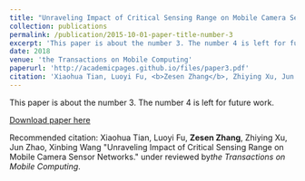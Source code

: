 ```yaml
---
title: "Unraveling Impact of Critical Sensing Range on Mobile Camera Sensor Networks"
collection: publications
permalink: /publication/2015-10-01-paper-title-number-3
excerpt: 'This paper is about the number 3. The number 4 is left for future work.'
date: 2018
venue: 'the Transactions on Mobile Computing'
paperurl: 'http://academicpages.github.io/files/paper3.pdf'
citation: 'Xiaohua Tian, Luoyi Fu, <b>Zesen Zhang</b>, Zhiying Xu, Jun Zhao, Xinbing Wang &quot;Unraveling Impact of Critical Sensing Range on Mobile Camera Sensor Networks.&quot; under reviewed by<i>the Transactions on Mobile Computing</i>. (<i>Contribution:</i> Make the experiment, help with some mathematical theory and write the revision letter to the reviewer.)'
---
```

This paper is about the number 3. The number 4 is left for future work.

[Download paper here](http://academicpages.github.io/files/paper3.pdf)

Recommended citation: Xiaohua Tian, Luoyi Fu, <b>Zesen Zhang</b>, Zhiying Xu, Jun Zhao, Xinbing Wang &quot;Unraveling Impact of Critical Sensing Range on Mobile Camera Sensor Networks.&quot; under reviewed by<i>the Transactions on Mobile Computing</i>.